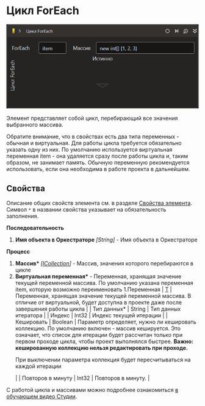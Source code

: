 # Цикл ForEach

![](../../../resources/activities/basic/logic/foreach.png)

Элемент представляет собой цикл, перебирающий все значения выбранного массива.

Обратите внимание, что в свойствах есть два типа переменных - обычная и виртуальная. Для работы цикла требуется обязательно указать одну из них. По умолчанию используется виртуальная переменная item - она удаляется сразу после работы цикла и, таким образом, не занимает память. Обычную переменную рекомендуется использовать, если она необходима в работе проекта в дальнейшем.

## Свойства
Описание общих свойств элемента см. в разделе [Свойства элемента](https://docs.primo-rpa.ru/primo-rpa/primo-studio/process/elements#svoistva-elementa).\
Символ `*` в названии свойства указывает на обязательность заполнения.

**Последовательность**

1. **Имя объекта в Оркестраторе** *[String]* - Имя объекта в Оркестраторе

**Процесс**

1. **Массив\*** *[[ICollection](https://learn.microsoft.com/ru-RU/dotnet/api/system.collections.icollection?view=net-5.0)]* - Массив, значения которого перебираются в цикле
1. **Виртуальная переменная\*** - Переменная, хранящая значение текущей переменной массива. По умолчанию указана переменная item, которую возможно переименовать
1.Переменная    | [T](https://learn.microsoft.com/ru-ru/dotnet/csharp/programming-guide/generics/generic-type-parameters)           | Переменная, хранящая значение текущей переменной массива. В отличие от виртуальной, будет доступна в проекте даже после завершения работы цикла |
| Тип данных\* | String      | Тип данных итератора                                     |
| Индекс       | Int32       | Индекс текущей итерации                                  |
| Кешировать   | Boolean     | Параметр определяет, нужно ли кешировать коллекцию. По умолчанию включен - массив кешируется. Это означает, что список для итерации будет рассчитан только при первом проходе цикла, чтобы проект выполнялся быстрее. **Важно: кешированную коллекцию нельзя редактировать при проходе.**  <p>При выключении параметра коллекция будет пересчитываться на каждой итерации</p> |
| Повторов в минуту | Int32 | Повторов в минуту. |

С работой цикла и массивами можно подробнее ознакомиться [в обучающем видео Студии](https://www.youtube.com/watch?v=TUIGnjNcI-Y&ab_channel=PrimoRPA).

